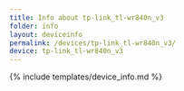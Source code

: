 ```yaml
---
title: Info about tp-link_tl-wr840n_v3
folder: info
layout: deviceinfo
permalink: /devices/tp-link_tl-wr840n_v3/
device: tp-link_tl-wr840n_v3
---
```

{% include templates/device_info.md %}
